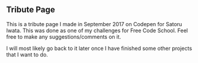 ## Tribute Page
This is a tribute page I made in September 2017 on Codepen for Satoru Iwata. This was done as one of my challenges for Free Code School. Feel free to make any suggestions/comments on it.  

I will most likely go back to it later once I have finished some other projects that I want to do. 

